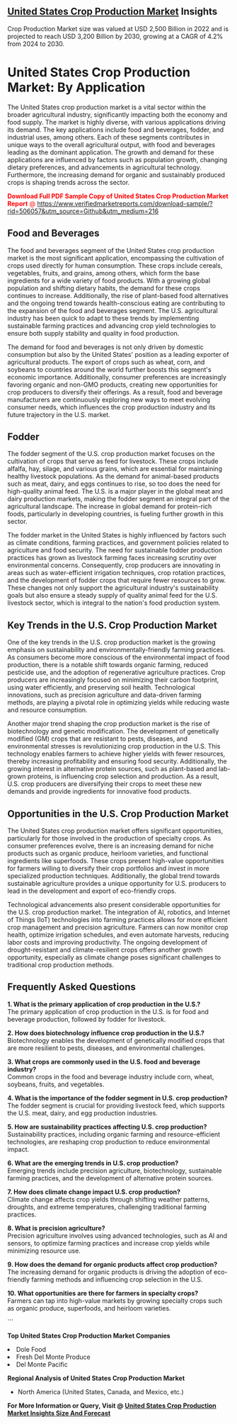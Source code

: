 <h2><a href="https://www.verifiedmarketreports.com/download-sample/?rid=506057&amp;utm_source=Github&amp;utm_medium=216" target="_blank">United States Crop Production Market</a> Insights</h2><p>Crop Production Market size was valued at USD 2,500 Billion in 2022 and is projected to reach USD 3,200 Billion by 2030, growing at a CAGR of 4.2% from 2024 to 2030.</p><p><h1>United States Crop Production Market: By Application</h1><p>The United States crop production market is a vital sector within the broader agricultural industry, significantly impacting both the economy and food supply. The market is highly diverse, with various applications driving its demand. The key applications include food and beverages, fodder, and industrial uses, among others. Each of these segments contributes in unique ways to the overall agricultural output, with food and beverages leading as the dominant application. The growth and demand for these applications are influenced by factors such as population growth, changing dietary preferences, and advancements in agricultural technology. Furthermore, the increasing demand for organic and sustainably produced crops is shaping trends across the sector.</p><p><p><span class=""><span style="color: #ff0000;"><strong>Download Full PDF Sample Copy of United States Crop Production Market Report</strong> @ </span><a href="https://www.verifiedmarketreports.com/download-sample/?rid=506057&amp;utm_source=Github&amp;utm_medium=216" target="_blank">https://www.verifiedmarketreports.com/download-sample/?rid=506057&amp;utm_source=Github&amp;utm_medium=216</a></span></p></p><h2>Food and Beverages</h2><p>The food and beverages segment of the United States crop production market is the most significant application, encompassing the cultivation of crops used directly for human consumption. These crops include cereals, vegetables, fruits, and grains, among others, which form the base ingredients for a wide variety of food products. With a growing global population and shifting dietary habits, the demand for these crops continues to increase. Additionally, the rise of plant-based food alternatives and the ongoing trend towards health-conscious eating are contributing to the expansion of the food and beverages segment. The U.S. agricultural industry has been quick to adapt to these trends by implementing sustainable farming practices and advancing crop yield technologies to ensure both supply stability and quality in food production.</p><p>The demand for food and beverages is not only driven by domestic consumption but also by the United States' position as a leading exporter of agricultural products. The export of crops such as wheat, corn, and soybeans to countries around the world further boosts this segment's economic importance. Additionally, consumer preferences are increasingly favoring organic and non-GMO products, creating new opportunities for crop producers to diversify their offerings. As a result, food and beverage manufacturers are continuously exploring new ways to meet evolving consumer needs, which influences the crop production industry and its future trajectory in the U.S. market.</p><h2>Fodder</h2><p>The fodder segment of the U.S. crop production market focuses on the cultivation of crops that serve as feed for livestock. These crops include alfalfa, hay, silage, and various grains, which are essential for maintaining healthy livestock populations. As the demand for animal-based products such as meat, dairy, and eggs continues to rise, so too does the need for high-quality animal feed. The U.S. is a major player in the global meat and dairy production markets, making the fodder segment an integral part of the agricultural landscape. The increase in global demand for protein-rich foods, particularly in developing countries, is fueling further growth in this sector.</p><p>The fodder market in the United States is highly influenced by factors such as climate conditions, farming practices, and government policies related to agriculture and food security. The need for sustainable fodder production practices has grown as livestock farming faces increasing scrutiny over environmental concerns. Consequently, crop producers are innovating in areas such as water-efficient irrigation techniques, crop rotation practices, and the development of fodder crops that require fewer resources to grow. These changes not only support the agricultural industry's sustainability goals but also ensure a steady supply of quality animal feed for the U.S. livestock sector, which is integral to the nation's food production system.</p><h2>Key Trends in the U.S. Crop Production Market</h2><p>One of the key trends in the U.S. crop production market is the growing emphasis on sustainability and environmentally-friendly farming practices. As consumers become more conscious of the environmental impact of food production, there is a notable shift towards organic farming, reduced pesticide use, and the adoption of regenerative agriculture practices. Crop producers are increasingly focused on minimizing their carbon footprint, using water efficiently, and preserving soil health. Technological innovations, such as precision agriculture and data-driven farming methods, are playing a pivotal role in optimizing yields while reducing waste and resource consumption.</p><p>Another major trend shaping the crop production market is the rise of biotechnology and genetic modification. The development of genetically modified (GM) crops that are resistant to pests, diseases, and environmental stresses is revolutionizing crop production in the U.S. This technology enables farmers to achieve higher yields with fewer resources, thereby increasing profitability and ensuring food security. Additionally, the growing interest in alternative protein sources, such as plant-based and lab-grown proteins, is influencing crop selection and production. As a result, U.S. crop producers are diversifying their crops to meet these new demands and provide ingredients for innovative food products.</p><h2>Opportunities in the U.S. Crop Production Market</h2><p>The United States crop production market offers significant opportunities, particularly for those involved in the production of specialty crops. As consumer preferences evolve, there is an increasing demand for niche products such as organic produce, heirloom varieties, and functional ingredients like superfoods. These crops present high-value opportunities for farmers willing to diversify their crop portfolios and invest in more specialized production techniques. Additionally, the global trend towards sustainable agriculture provides a unique opportunity for U.S. producers to lead in the development and export of eco-friendly crops.</p><p>Technological advancements also present considerable opportunities for the U.S. crop production market. The integration of AI, robotics, and Internet of Things (IoT) technologies into farming practices allows for more efficient crop management and precision agriculture. Farmers can now monitor crop health, optimize irrigation schedules, and even automate harvests, reducing labor costs and improving productivity. The ongoing development of drought-resistant and climate-resilient crops offers another growth opportunity, especially as climate change poses significant challenges to traditional crop production methods.</p><h2>Frequently Asked Questions</h2><p><b>1. What is the primary application of crop production in the U.S.?</b><br> The primary application of crop production in the U.S. is for food and beverage production, followed by fodder for livestock.</p><p><b>2. How does biotechnology influence crop production in the U.S.?</b><br> Biotechnology enables the development of genetically modified crops that are more resilient to pests, diseases, and environmental challenges.</p><p><b>3. What crops are commonly used in the U.S. food and beverage industry?</b><br> Common crops in the food and beverage industry include corn, wheat, soybeans, fruits, and vegetables.</p><p><b>4. What is the importance of the fodder segment in U.S. crop production?</b><br> The fodder segment is crucial for providing livestock feed, which supports the U.S. meat, dairy, and egg production industries.</p><p><b>5. How are sustainability practices affecting U.S. crop production?</b><br> Sustainability practices, including organic farming and resource-efficient technologies, are reshaping crop production to reduce environmental impact.</p><p><b>6. What are the emerging trends in U.S. crop production?</b><br> Emerging trends include precision agriculture, biotechnology, sustainable farming practices, and the development of alternative protein sources.</p><p><b>7. How does climate change impact U.S. crop production?</b><br> Climate change affects crop yields through shifting weather patterns, droughts, and extreme temperatures, challenging traditional farming practices.</p><p><b>8. What is precision agriculture?</b><br> Precision agriculture involves using advanced technologies, such as AI and sensors, to optimize farming practices and increase crop yields while minimizing resource use.</p><p><b>9. How does the demand for organic products affect crop production?</b><br> The increasing demand for organic products is driving the adoption of eco-friendly farming methods and influencing crop selection in the U.S.</p><p><b>10. What opportunities are there for farmers in specialty crops?</b><br> Farmers can tap into high-value markets by growing specialty crops such as organic produce, superfoods, and heirloom varieties.</p>```</p><p><strong>Top United States Crop Production Market Companies</strong></p><div data-test-id=""><p><li>Dole Food</li><li> Fresh Del Monte Produce</li><li> Del Monte Pacific</li></p><div><strong>Regional Analysis of&nbsp;United States Crop Production Market</strong></div><ul><li dir="ltr"><p dir="ltr">North America&nbsp;(United States, Canada, and Mexico, etc.)</p></li></ul><p><strong>For More Information or Query, Visit @&nbsp;</strong><strong><a href="https://www.verifiedmarketreports.com/product/crop-production-market-size-and-forecast/?utm_source=Github&amp;utm_medium=216" target="_blank">United States Crop Production Market Insights Size And Forecast</a></strong></p></div>
